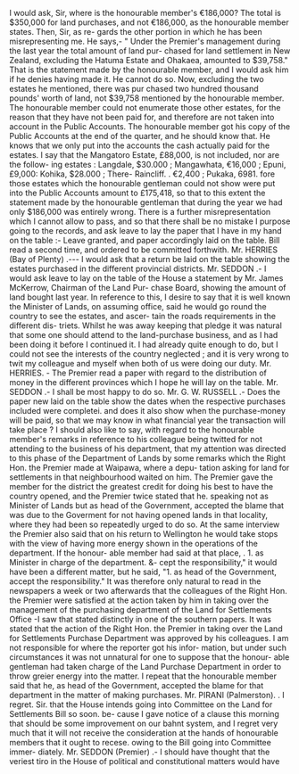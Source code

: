 I would ask, Sir, where is the honourable member's €186,000? The total is $350,000 for land purchases, and not €186,000, as the honourable member states. Then, Sir, as re- gards the other portion in which he has been misrepresenting me. He says,- " Under the Premier's management during the last year the total amount of land pur- chased for land settlement in New Zealand, excluding the Hatuma Estate and Ohakaea, amounted to $39,758." That is the statement made by the honourable member, and I would ask him if he denies having made it. He cannot do so. Now, excluding the two estates he mentioned, there was pur chased two hundred thousand pounds' worth of land, not $39,758 mentioned by the honourable member. The honourable member could not enumerate those other estates, for the reason that they have not been paid for, and therefore are not taken into account in the Public Accounts. The honourable member got his copy of the Public Accounts at the end of the quarter, and he should know that. He knows that we only put into the accounts the cash actually paid for the estates. I say that the Mangatoro Estate, £88,000, is not included, nor are the follow- ing estates : Langdale, $30.000 ; Mangawhata, €16,000 ; Epuni, £9,000: Kohika, $28.000 ; There- Raincliff. . €2,400 ; Pukaka, 6981. fore those estates which the honourable gentleman could not show were put into the Public Accounts amount to £175,418, so that to this extent the statement made by the honourable gentleman that during the year we had only $186,000 was entirely wrong. There is a further misrepresentation which I cannot allow to pass, and so that there shall be no mistake I purpose going to the records, and ask leave to lay the paper that I have in my hand on the table :- Leave granted, and paper accordingly laid on the table. Bill read a second time, and ordered to be committed forthwith. Mr. HERRIES (Bay of Plenty) .--- I would ask that a return be laid on the table showing the estates purchased in the different provincial districts. Mr. SEDDON .- I would ask leave to lay on the table of the House a statement by Mr. James McKerrow, Chairman of the Land Pur- chase Board, showing the amount of land bought last year. In reference to this, I desire to say that it is well known the Minister of Lands, on assuming office, said he would go round the country to see the estates, and ascer- tain the roads requirements in the different dis- triets. Whilst he was away keeping that pledge it was natural that some one should attend to the land-purchase business, and as I had been doing it before I continued it. I had already quite enough to do, but I could not see the interests of the country neglected ; and it is very wrong to twit my colleague and myself when both of us were doing our duty. Mr. HERRIES. - The Premier read a paper with regard to the distribution of money in the different provinces which I hope he will lay on the table. Mr. SEDDON .- I shall be most happy to do so. Mr. G. W. RUSSELL .- Does the paper new laid on the table show the dates when the respective purchases included were completei. and does it also show when the purchase-money will be paid, so that we may know in what financial year the transaction will take place ? I should also like to say, with regard to the honourable member's remarks in reference to his colleague being twitted for not attending to the business of his department, that my attention was directed to this phase of the Department of Lands by some remarks which the Right Hon. the Premier made at Waipawa, where a depu- tation asking for land for settlements in that neighbourhood waited on him. The Premier gave the member for the district the greatest credit for doing his best to have the country opened, and the Premier twice stated that he. speaking not as Minister of Lands but as head of the Government, accepted the blame that was due to the Goverment for not having opened lands in that locality, where they had been so repeatedly urged to do so. At the same interview the Premier also said that on his return to Wellington he would take stops with the view of having more energy shown in the operations of the department. If the honour- able member had said at that place, . 1. as Minister in charge of the department. &- cept the responsibility," it would have been a different matter, but he said, "1. as head of the Government, accept the responsibility." It was therefore only natural to read in the newspapers a week or two afterwards that the colleagues of the Right Hon. the Premier were satisfied at the action taken by him in taking over the management of the purchasing department of the Land for Settlements Office -I saw that stated distinctly in one of the southern papers. It was stated that the action of the Right Hon. the Premier in taking over the Land for Settlements Purchase Department was approved by his colleagues. I am not responsible for where the reporter got his infor- mation, but under such circumstances it was not unnatural for one to suppose that the honour- able gentleman had taken charge of the Land Purchase Department in order to throw greier energy into the matter. I repeat that the honourable member said that he, as head of the Government, accepted the blame for that department in the matter of making purchases. Mr. PIRANI (Palmerston). . I regret. Sir. that the House intends going into Committee on the Land for Settlements Bill so soon. be- cause I gave notice of a clause this morning that should be some improvement on our bahnt system, and I regret very much that it will not receive the consideration at the hands of honourable members that it ought to recese. owing to the Bill going into Committee immer- diately. Mr. SEDDON (Premier) .- I should have thought that the veriest tiro in the House of political and constitutional matters would have 